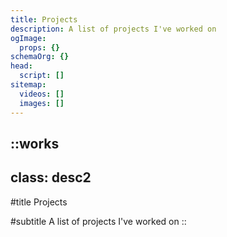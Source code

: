 ```yaml
---
title: Projects
description: A list of projects I've worked on
ogImage:
  props: {}
schemaOrg: {}
head:
  script: []
sitemap:
  videos: []
  images: []
---
```


::works
---
class: desc2
---
#title
Projects

#subtitle
A list of projects I've worked on
::
